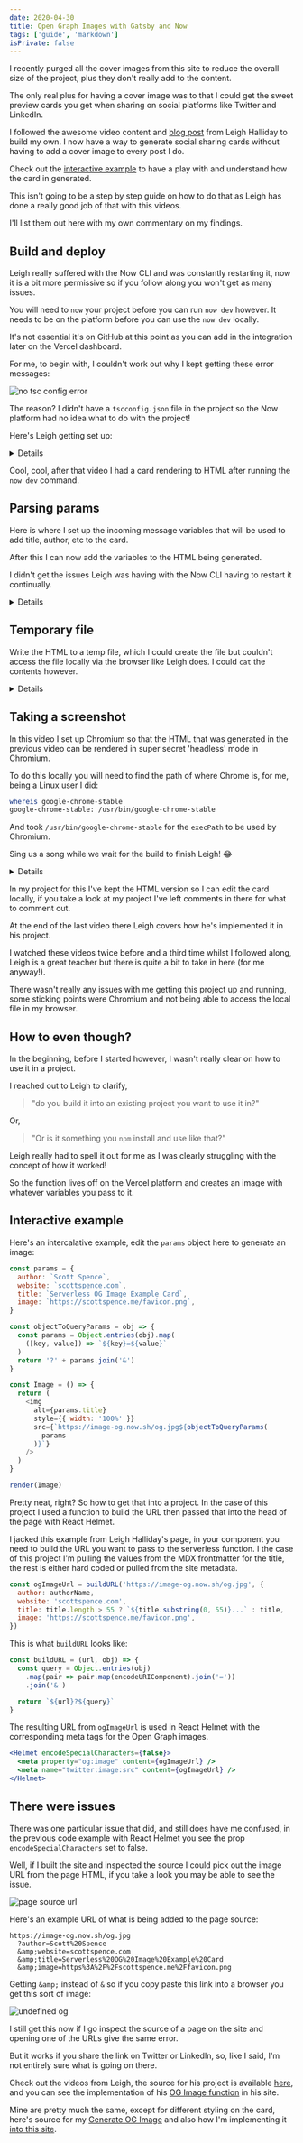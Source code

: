 ```yaml
---
date: 2020-04-30
title: Open Graph Images with Gatsby and Now
tags: ['guide', 'markdown']
isPrivate: false
---
```


<script>
  import { Tweet, YouTube } from 'sveltekit-embed'
  import { Details } from '$lib/components'
</script>

I recently purged all the cover images from this site to reduce the
overall size of the project, plus they don't really add to the
content.

The only real plus for having a cover image was to that I could get
the sweet preview cards you get when sharing on social platforms like
Twitter and LinkedIn.

I followed the awesome video content and [blog post] from Leigh
Halliday to build my own. I now have a way to generate social sharing
cards without having to add a cover image to every post I do.

Check out the [interactive example] to have a play with and understand
how the card in generated.

This isn't going to be a step by step guide on how to do that as Leigh
has done a really good job of that with this videos.

I'll list them out here with my own commentary on my findings.

## Build and deploy

Leigh really suffered with the Now CLI and was constantly restarting
it, now it is a bit more permissive so if you follow along you won't
get as many issues.

You will need to `now` your project before you can run `now dev`
however. It needs to be on the platform before you can use the
`now dev` locally.

It's not essential it's on GitHub at this point as you can add in the
integration later on the Vercel dashboard.

For me, to begin with, I couldn't work out why I kept getting these
error messages:

![no tsc config error]

The reason? I didn't have a `tscconfig.json` file in the project so
the Now platform had no idea what to do with the project!

Here's Leigh getting set up:

<Details buttonText="Expand to watch.">
  <YouTube youTubeId="Al3tCJKOydY" />
</Details>

Cool, cool, after that video I had a card rendering to HTML after
running the `now dev` command.

## Parsing params

Here is where I set up the incoming message variables that will be
used to add title, author, etc to the card.

After this I can now add the variables to the HTML being generated.

I didn't get the issues Leigh was having with the Now CLI having to
restart it continually.

<Details buttonText="Expand to watch.">
  <YouTube youTubeId="ANedwsfXpO0" />
</Details>

## Temporary file

Write the HTML to a temp file, which I could create the file but
couldn't access the file locally via the browser like Leigh does. I
could `cat` the contents however.

<Details buttonText="Expand to watch.">
  <YouTube youTubeId="KlLgjuUQoJs" />
</Details>

## Taking a screenshot

In this video I set up Chromium so that the HTML that was generated in
the previous video can be rendered in super secret 'headless' mode in
Chromium.

To do this locally you will need to find the path of where Chrome is,
for me, being a Linux user I did:

```bash
whereis google-chrome-stable
google-chrome-stable: /usr/bin/google-chrome-stable
```

And took `/usr/bin/google-chrome-stable` for the `execPath` to be used
by Chromium.

Sing us a song while we wait for the build to finish Leigh! 😂

<Details buttonText="Expand to watch.">
  <YouTube youTubeId="ZjGCiBpDZ7g" />
</Details>

In my project for this I've kept the HTML version so I can edit the
card locally, if you take a look at my project I've left comments in
there for what to comment out.

At the end of the last video there Leigh covers how he's implemented
it in his project.

I watched these videos twice before and a third time whilst I followed
along, Leigh is a great teacher but there is quite a bit to take in
here (for me anyway!).

There wasn't really any issues with me getting this project up and
running, some sticking points were Chromium and not being able to
access the local file in my browser.

## How to even though?

In the beginning, before I started however, I wasn't really clear on
how to use it in a project.

I reached out to Leigh to clarify,

> "do you build it into an existing project you want to use it in?"

Or,

> "Or is it something you `npm` install and use like that?"

<Tweet tweetLink="spences10/status/1255155419107844097" />

Leigh really had to spell it out for me as I was clearly struggling
with the concept of how it worked!

<Tweet tweetLink="leighchalliday/status/1255156120219508737" />

So the function lives off on the Vercel platform and creates an image
with whatever variables you pass to it.

## Interactive example

Here's an intercalative example, edit the `params` object here to
generate an image:

```js react-live
const params = {
  author: `Scott Spence`,
  website: `scottspence.com`,
  title: `Serverless OG Image Example Card`,
  image: `https://scottspence.me/favicon.png`,
}

const objectToQueryParams = obj => {
  const params = Object.entries(obj).map(
    ([key, value]) => `${key}=${value}`
  )
  return '?' + params.join('&')
}

const Image = () => {
  return (
    <img
      alt={params.title}
      style={{ width: '100%' }}
      src={`https://image-og.now.sh/og.jpg${objectToQueryParams(
        params
      )}`}
    />
  )
}

render(Image)
```

Pretty neat, right? So how to get that into a project. In the case of
this project I used a function to build the URL then passed that into
the head of the page with React Helmet.

I jacked this example from Leigh Halliday's page, in your component
you need to build the URL you want to pass to the serverless function.
I the case of this project I'm pulling the values from the MDX
frontmatter for the title, the rest is either hard coded or pulled
from the site metadata.

```js
const ogImageUrl = buildURL('https://image-og.now.sh/og.jpg', {
  author: authorName,
  website: 'scottspence.com',
  title: title.length > 55 ? `${title.substring(0, 55)}...` : title,
  image: 'https://scottspence.me/favicon.png',
})
```

This is what `buildURL` looks like:

```js
const buildURL = (url, obj) => {
  const query = Object.entries(obj)
    .map(pair => pair.map(encodeURIComponent).join('='))
    .join('&')

  return `${url}?${query}`
}
```

The resulting URL from `ogImageUrl` is used in React Helmet with the
corresponding meta tags for the Open Graph images.

```jsx
<Helmet encodeSpecialCharacters={false}>
  <meta property="og:image" content={ogImageUrl} />
  <meta name="twitter:image:src" content={ogImageUrl} />
</Helmet>
```

## There were issues

There was one particular issue that did, and still does have me
confused, in the previous code example with React Helmet you see the
prop `encodeSpecialCharacters` set to false.

Well, if I built the site and inspected the source I could pick out
the image URL from the page HTML, if you take a look you may be able
to see the issue.

![page source url]

Here's an example URL of what is being added to the page source:

```text
https://image-og.now.sh/og.jpg
  ?author=Scott%20Spence
  &amp;website=scottspence.com
  &amp;title=Serverless%20OG%20Image%20Example%20Card
  &amp;image=https%3A%2F%2Fscottspence.me%2Ffavicon.png
```

Getting `&amp;` instead of `&` so if you copy paste this link into a
browser you get this sort of image:

![undefined og]

I still get this now if I go inspect the source of a page on the site
and opening one of the URLs give the same error.

But it works if you share the link on Twitter or LinkedIn, so, like I
said, I'm not entirely sure what is going on there.

Check out the videos from Leigh, the source for his project is
available [here], and you can see the implementation of his [OG Image
function] in his site.

Mine are pretty much the same, except for different styling on the
card, here's source for my [Generate OG Image] and also how I'm
implementing it [into this site].

<!-- Links -->

[blog post]: https://www.leighhalliday.com/serverless-og-image
[here]: https://github.com/leighhalliday/og-image
[og image function]:
  https://github.com/abnormalstudio/leighhalliday/blob/master/src/templates/article.tsx#L73
[generate og image]: https://github.com/spences10/generate-og-image
[into this site]:
  https://github.com/spences10/thelocalhost/blob/master/src/templates/post-template.js#L157
[interactive example]: #interactive-example

<!-- Images -->

[no tsc config error]:
  https://res.cloudinary.com/defkmsrpw/image/upload/q_auto,f_auto/v1614858542/scottspence.com/no-tsc-config-e9f31650c9c030db545f53eee91277a2.png
[page source url]:
  https://res.cloudinary.com/defkmsrpw/image/upload/q_auto,f_auto/v1614858542/scottspence.com/page-source-image-url-d3f732295bfea040414f963976b7287f.png
[undefined og]:
  https://res.cloudinary.com/defkmsrpw/image/upload/q_auto,f_auto/v1614858541/scottspence.com/undefined-og-image-63cb64d032a31d5ffa730e5e4d5ed10d.jpg
